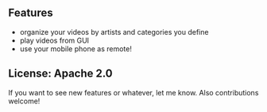 ## Features
* organize your videos by artists and categories you define
* play videos from GUI
* use your mobile phone as remote!

## License: Apache 2.0

If you want to see new features or whatever, let me know. Also contributions welcome!

